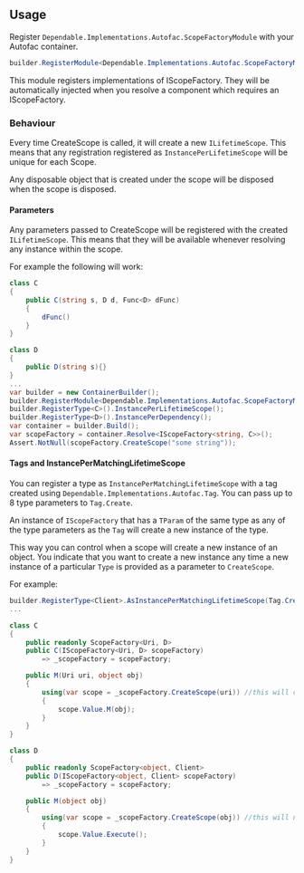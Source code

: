 ## Usage

Register `Dependable.Implementations.Autofac.ScopeFactoryModule` with your Autofac container.

```csharp
builder.RegisterModule<Dependable.Implementations.Autofac.ScopeFactoryModule>();
```

This module registers implementations of IScopeFactory. They will be automatically injected when you resolve a component which requires an IScopeFactory.

### Behaviour

Every time CreateScope is called, it will create a new `ILifetimeScope`. This means that any registration registered as `InstancePerLifetimeScope` will be unique for each Scope.

Any disposable object that is created under the scope will be disposed when the scope is disposed.

#### Parameters

Any parameters passed to CreateScope will be registered with the created `ILifetimeScope`. This means that they will be available whenever resolving any instance within the scope.

For example the following will work:

```csharp
class C
{
    public C(string s, D d, Func<D> dFunc)
    {
        dFunc()
    }
}

class D
{
    public D(string s){}
}
...
var builder = new ContainerBuilder();
builder.RegisterModule<Dependable.Implementations.Autofac.ScopeFactoryModule>()
builder.RegisterType<C>().InstancePerLifetimeScope();
builder.RegisterType<D>().InstancePerDependency();
var container = builder.Build();
var scopeFactory = container.Resolve<IScopeFactory<string, C>>();
Assert.NotNull(scopeFactory.CreateScope("some string"));
```

#### Tags and InstancePerMatchingLifetimeScope

You can register a type as `InstancePerMatchingLifetimeScope` with a tag created using `Dependable.Implementations.Autofac.Tag`. You can pass up to 8 type parameters to `Tag.Create`.

An instance of `IScopeFactory` that has a `TParam` of the same type as any of the type parameters as the `Tag` will create a new instance of the type.

This way you can control when a scope will create a new instance of an object. You indicate that you want to create a new instance any time a new instance of a particular `Type` is provided as a parameter to `CreateScope`.

For example:

```csharp
builder.RegisterType<Client>.AsInstancePerMatchingLifetimeScope(Tag.Create<Uri>());
...

class C
{
    public readonly ScopeFactory<Uri, D> 
    public C(IScopeFactory<Uri, D> scopeFactory)
        => _scopeFactory = scopeFactory;

    public M(Uri uri, object obj)
    {
        using(var scope = _scopeFactory.CreateScope(uri)) //this will create a new instance of `Client`
        {
            scope.Value.M(obj);
        }
    }
}

class D
{
    public readonly ScopeFactory<object, Client> 
    public D(IScopeFactory<object, Client> scopeFactory)
        => _scopeFactory = scopeFactory;

    public M(object obj)
    {
        using(var scope = _scopeFactory.CreateScope(obj)) //this will not create a new instance of `Client`
        {
            scope.Value.Execute();
        }
    }
}
```